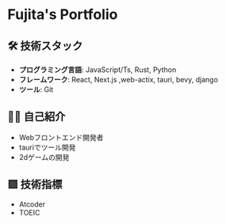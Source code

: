    # Fujita's Portfolio

   ## 🛠 技術スタック

   - **プログラミング言語**: JavaScript/Ts, Rust, Python
   - **フレームワーク**: React, Next.js ,web-actix, tauri, bevy, django
   - **ツール**: Git

   ## 👨‍💻 自己紹介

   - Webフロントエンド開発者
   - tauriでツール開発
   - 2dゲームの開発

   ## ▩ 技術指標
   - Atcoder
   - TOEIC
